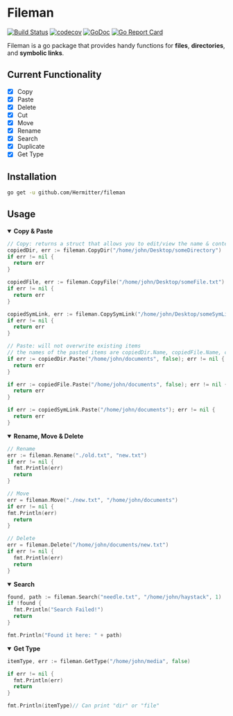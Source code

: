 # Fileman
[![Build Status](https://travis-ci.com/Hermitter/fileman.svg?branch=master)](https://travis-ci.com/Hermitter/fileman)
[![codecov](https://codecov.io/gh/Hermitter/fileman/branch/master/graph/badge.svg)](https://codecov.io/gh/Hermitter/fileman)
[![GoDoc](https://godoc.org/github.com/Hermitter/fileman?status.svg)](https://godoc.org/github.com/Hermitter/fileman)
[![Go Report Card](https://goreportcard.com/badge/github.com/hermitter/fileman)](https://goreportcard.com/report/github.com/hermitter/fileman)

Fileman is a go package that provides handy functions for **files**, **directories**, and **symbolic links**.

## Current Functionality
- [x] Copy
- [x] Paste
- [x] Delete
- [x] Cut
- [x] Move
- [x] Rename
- [x] Search
- [x] Duplicate
- [x] Get Type

## Installation
```bash
go get -u github.com/Hermitter/fileman
```

## Usage
<details open>
<summary><b>Copy & Paste</b></summary>

```go
// Copy: returns a struct that allows you to edit/view the name & contents of an item
copiedDir, err := fileman.CopyDir("/home/john/Desktop/someDirectory")
if err != nil {
  return err
}

copiedFile, err := fileman.CopyFile("/home/john/Desktop/someFile.txt")
if err != nil {
  return err
}

copiedSymLink, err := fileman.CopySymLink("/home/john/Desktop/someSymLink.txt")
if err != nil {
  return err
}

// Paste: will not overwrite existing items
// the names of the pasted items are copiedDir.Name, copiedFile.Name, copiedSymLink.Name
if err := copiedDir.Paste("/home/john/documents", false); err != nil {
  return err
}

if err := copiedFile.Paste("/home/john/documents", false); err != nil {
  return err
}

if err := copiedSymLink.Paste("/home/john/documents"); err != nil {
  return err
}
```
</details>

<details open>
<summary><b>Rename, Move & Delete</b></summary>

```go
// Rename
err := fileman.Rename("./old.txt", "new.txt")
if err != nil {
  fmt.Println(err)
  return
}

// Move
err = fileman.Move("./new.txt", "/home/john/documents")
if err != nil {
fmt.Println(err)
  return
}

// Delete
err = fileman.Delete("/home/john/documents/new.txt")
if err != nil {
  fmt.Println(err)
  return
}
```
</details>

<details open>
<summary><b>Search</b></summary>

```go
found, path := fileman.Search("needle.txt", "/home/john/haystack", 1)
if !found {
  fmt.Println("Search Failed!")
  return
}

fmt.Println("Found it here: " + path)
```
</details>

<details open>
<summary><b>Get Type</b></summary>

```go
itemType, err := fileman.GetType("/home/john/media", false)

if err != nil {
  fmt.Println(err)
  return
}

fmt.Println(itemType)// Can print "dir" or "file"
```
</details>

